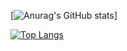 [![Anurag's GitHub stats](https://github-readme-stats.vercel.app/api?username=hotlinep&show_icons=true&theme=dracula)]

[![Top Langs](https://github-readme-stats.vercel.app/api/top-langs/?username=hotlinep&layout=compact&theme=dracula&langs_count=4)](https://github.com/anuraghazra/github-readme-stats)

